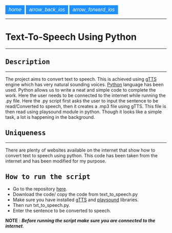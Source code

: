 <link rel="stylesheet" href="https://fonts.googleapis.com/icon?family=Material+Icons">
<style>
.btn {
  background-color: DodgerBlue;
  border: none;
  color: white;
  padding: 5px 10px;
  font-size: 16px;
  cursor: pointer;
}
/* Darker background on mouse-over */
.btn:hover {
  background-color: RoyalBlue;
}
</style>

<a href="https://suhasbrao.github.io/" >
  <button class="btn"><i class="material-icons">home</i></button></a>
<a href="https://suhasbrao.github.io/Snake-game/">
  <button class="btn"><i class="material-icons">arrow_back_ios</i></button></a>
<a href="https://suhasbrao.github.io/FaceDetection/" >
  <button class="btn"><i class="material-icons">arrow_forward_ios</i></button></a>

---

# Text-To-Speech Using Python
---
## <samp>Description</samp>
---
The project aims to convert text to speech. This is achieved using [gTTS](https://gtts.readthedocs.io/en/latest/) engine which has very natural sounding voices. [Python](https://www.python.org/) language has been used. Python allows us to write a neat and simple code to complete the work. Here the user needs to be connected to the internet while running the .py file. Here the .py script first asks the user to input the sentence to be read/Converted to speech, then it creates a .mp3 file using gTTS. This file is then read using playsound module in python. Though it looks like a simple task, a lot is happening in the background.

## <samp> Uniqueness </samp>
---
There are plenty of websites available on the internet that show how to convert text to speech using python. This code has been taken from the internet and has been modified for my purpose. 

## <samp> How to run the script </samp>
- Go to the repository [here](https://github.com/SuhasBRao/Text-To-Speech).
- Download the code/ copy the code from text_to_speech.py
- Make sure you have installed [gTTS](https://pypi.org/project/gTTS/) and [playsound](https://pypi.org/project/playsound/) libraries.
- Then run txt_to_speech.py.
- Enter the sentence to be converted to speech.

**NOTE** : ***Before running the script make sure you are connected to the internet***.
